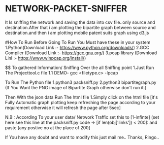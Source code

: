 # NETWORK-PACKET-SNIFFER
It Is sniffing the network and  saving the data into csv file..only source and destination.After that i am plotting the bipartite graph between source and destination.and then i am plotting mobile patent suits graph using d3.js

#How To Run
Before Going To Run You Must have these in your system
1.Python(Download Link :- https://www.python.org/downloads/)
2.GCC Compiler (Download Link :- https://gcc.gnu.org/)
3.pcap library (Download Linl :- https://www.winpcap.org/install/)

$$ To gathered Information/ Sniffing Over the all Sniffing point 
1.Just Run The Projecttool.c file
1.1 DEMO-
   gcc <filetype.c> -lpcap

To Run The Python file
1.python3 packsniff.py
2.python3 bipartitegraph.py (If You Want the PNG image of Bipartite Graph otherwise don't run it.)

Then With the json data Run The html file
1.Simply click on the html file [it's Fully Automatic graph plotting keep refreshing the page according to your requirement otherwise it will refresh the page after 5sec]

N.B : According To your user data/ Network Traffic  set this to [1-infinte] (set here see this line at the packsniff.py code -> [if len(obj['links']) < 200]: and paste [any postive no at the place of 200]

If You have any doubt and want to modify this just mail me..
Thanks,
Ringo..
